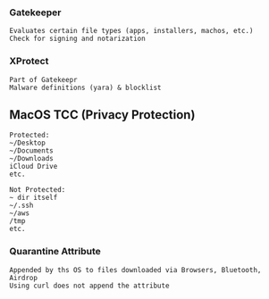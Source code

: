 ### Gatekeeper
```
Evaluates certain file types (apps, installers, machos, etc.)
Check for signing and notarization
```

### XProtect
```
Part of Gatekeepr
Malware definitions (yara) & blocklist
```

## MacOS TCC (Privacy Protection)
```
Protected:
~/Desktop
~/Documents
~/Downloads
iCloud Drive
etc.

Not Protected:
~ dir itself
~/.ssh
~/aws
/tmp
etc.
```

### Quarantine Attribute
```
Appended by ths OS to files downloaded via Browsers, Bluetooth, Airdrop
Using curl does not append the attribute
```

